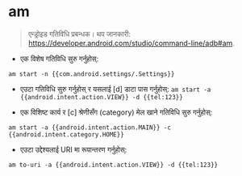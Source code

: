 # am

> एन्ड्रोइड गतिविधि प्रबन्धक।
> थप जानकारी: <https://developer.android.com/studio/command-line/adb#am>.

- एक विशेष गतिविधि सुरु गर्नुहोस्:

`am start -n {{com.android.settings/.Settings}}`

- एउटा गतिविधि सुरु गर्नुहोस् र यसलाई [d] डाटा पास गर्नुहोस्:
`am start -a {{android.intent.action.VIEW}} -d {{tel:123}}`

- एक विशिष्ट कार्य र [c] श्रेणीसँग (category) मेल खाने गतिविधि सुरु गर्नुहोस्:

`am start -a {{android.intent.action.MAIN}} -c {{android.intent.category.HOME}}`

- एउटा उद्देश्यलाई URI मा रूपान्तरण गर्नुहोस्:

`am to-uri -a {{android.intent.action.VIEW}} -d {{tel:123}}`

